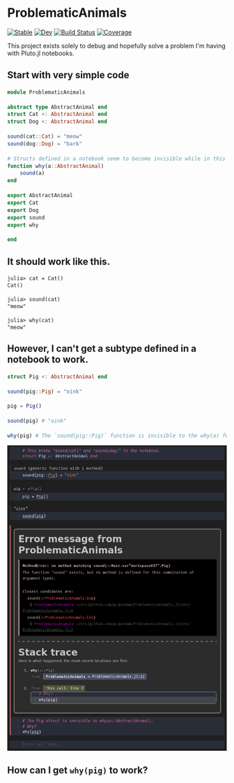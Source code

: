 # ProblematicAnimals

[![Stable](https://img.shields.io/badge/docs-stable-blue.svg)](https://g-gundam.github.io/ProblematicAnimals.jl/stable/)
[![Dev](https://img.shields.io/badge/docs-dev-blue.svg)](https://g-gundam.github.io/ProblematicAnimals.jl/dev/)
[![Build Status](https://github.com/g-gundam/ProblematicAnimals.jl/actions/workflows/CI.yml/badge.svg?branch=main)](https://github.com/g-gundam/ProblematicAnimals.jl/actions/workflows/CI.yml?query=branch%3Amain)
[![Coverage](https://codecov.io/gh/g-gundam/ProblematicAnimals.jl/branch/main/graph/badge.svg)](https://codecov.io/gh/g-gundam/ProblematicAnimals.jl)

This project exists solely to debug and hopefully solve a problem I'm having with Pluto.jl notebooks.

## Start with very simple code

```julia
module ProblematicAnimals

abstract type AbstractAnimal end
struct Cat <: AbstractAnimal end
struct Dog <: AbstractAnimal end

sound(cat::Cat) = "meow"
sound(dog::Dog) = "bark"

# Structs defined in a notebook seem to become invisible while in this function.
function why(a::AbstractAnimal)
    sound(a)
end

export AbstractAnimal
export Cat
export Dog
export sound
export why

end
```

## It should work like this.

```julia-repl
julia> cat = Cat()
Cat()

julia> sound(cat)
"meow"

julia> why(cat)
"meow"
```

## However, I can't get a subtype defined in a notebook to work.

```julia
struct Pig <: AbstractAnimal end

sound(pig::Pig) = "oink"

pig = Pig()

sound(pig) # "oink"

why(pig) # The `sound(pig::Pig)` function is invisible to the why(a) function.
```

![error](https://github.com/g-gundam/ProblematicAnimals.jl/blob/main/pig.png?raw=true)

## How can I get `why(pig)` to work?
